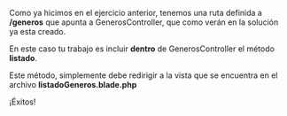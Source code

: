 Como ya hicimos en el ejercicio anterior, tenemos una ruta definida a **/generos** que apunta a GenerosController, que como verán en la solución ya esta creado.

En este caso tu trabajo es incluir **dentro** de GenerosController el método **listado**.

Este método, simplemente debe redirigir a la vista que se encuentra en el archivo **listadoGeneros.blade.php**

¡Éxitos!